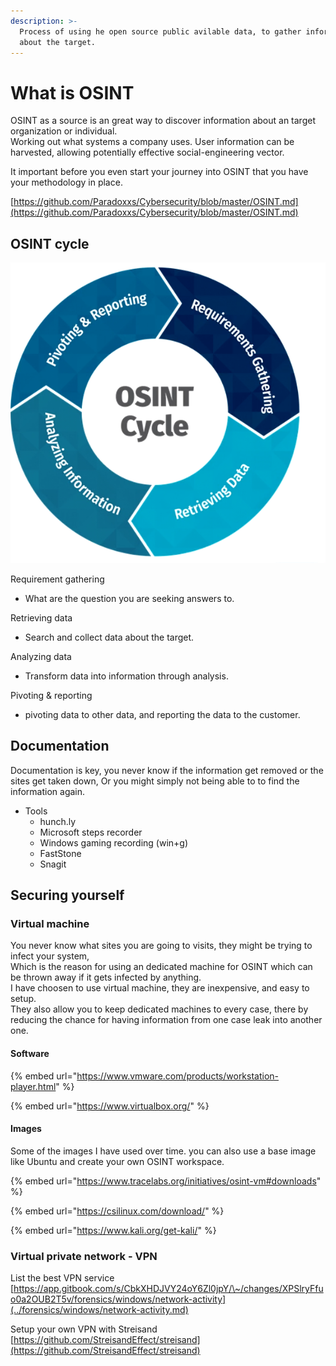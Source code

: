 ```yaml
---
description: >-
  Process of using he open source public avilable data, to gather information
  about the target.
---
```


# What is OSINT

OSINT  as a source is an great way to discover information about an target organization or individual. \
Working out what systems a company uses. User information can be harvested, allowing potentially effective social-engineering vector.



It important before you even start your journey into OSINT that you have your methodology in place.

[https://github.com/Paradoxxs/Cybersecurity/blob/master/OSINT.md](https://github.com/Paradoxxs/Cybersecurity/blob/master/OSINT.md)

## OSINT cycle

![](<../.gitbook/assets/image (1).png>)



Requirement gathering

* What are the question you are seeking answers to.

Retrieving data

* Search and collect data about the target.

Analyzing data

* Transform data into information through analysis.

Pivoting & reporting

* pivoting data to other data, and reporting the data to the customer.

## Documentation

Documentation is key, you never know if the information get removed or the sites get taken down, Or you might simply not being able to to find the information again.&#x20;

* Tools
  * hunch.ly
  * Microsoft steps recorder
  * Windows gaming recording (win+g)
  * FastStone
  * Snagit

## Securing yourself&#x20;



### Virtual machine

You never know what sites you are going to visits, they might be trying to infect your system,\
Which is the reason for using an dedicated machine for OSINT which can be thrown away if it gets infected by anything.\
I have choosen to use virtual machine, they are inexpensive, and easy to setup. \
They also allow you to keep dedicated machines to every case, there by reducing the chance for having information from one case leak into another one.&#x20;



#### Software

{% embed url="https://www.vmware.com/products/workstation-player.html" %}

{% embed url="https://www.virtualbox.org/" %}

#### Images

Some of the images I have used over time. you can also use a base image like Ubuntu and create your own OSINT workspace.

{% embed url="https://www.tracelabs.org/initiatives/osint-vm#downloads" %}

{% embed url="https://csilinux.com/download/" %}

{% embed url="https://www.kali.org/get-kali/" %}

### Virtual private network - VPN

List the best VPN service [https://app.gitbook.com/s/CbkXHDJVY24oY6Zl0jpY/\~/changes/XPSlryFfuo0a2OUB2T5v/forensics/windows/network-activity](../forensics/windows/network-activity.md)

Setup your own VPN with Streisand\
[https://github.com/StreisandEffect/streisand](https://github.com/StreisandEffect/streisand)
